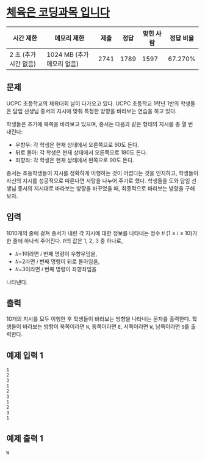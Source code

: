 # [체육은 코딩과목 입니다](https://www.acmicpc.net/problem/28295)

| 시간 제한 | 메모리 제한 | 제출 | 정답 | 맞힌 사람 | 정답 비율 |
| --- | --- | --- | --- | --- | --- |
| 2 초 (추가 시간 없음) | 1024 MB (추가 메모리 없음) | 2741 | 1789 | 1597 | 67.270% |

## 문제

UCPC 초등학교의 체육대회 날이 다가오고 있다. UCPC 초등학교 1학년 1반의 학생들은 담임 선생님 종서의 지시에 맞춰 특정한 방향을 바라보는 연습을 하고 있다.

학생들은 초기에 북쪽을 바라보고 있으며, 종서는 다음과 같은 형태의 지시를 총 열 번 내린다:

- 우향우: 각 학생은 현재 상태에서 오른쪽으로 90도 돈다.
- 뒤로 돌아: 각 학생은 현재 상태에서 오른쪽으로 180도 돈다.
- 좌향좌: 각 학생은 현재 상태에서 왼쪽으로 90도 돈다.

종서는 초등학생들이 지시를 정확하게 이행하는 것이 어렵다는 것을 인지하고, 학생들이 자신의 지시를 성공적으로 따른다면 사탕을 나누어 주기로 했다. 학생들을 도와 담임 선생님 종서의 지시대로 바라보는 방향을 바꾸었을 때, 최종적으로 바라보는 방향을 구해보자.

## 입력

10$10$개의 줄에 걸쳐 종서가 내린 각 지시에 대한 정보를 나타내는 정수 𝑡𝑖 (1 ≤ 𝑖 ≤ 10)가 한 줄에 하나씩 주어진다. 𝑡𝑖의 값은 1, 2, 3 중 하나로,

- 𝑡𝑖=1이라면 𝑖 번째 명령이 우향우임을,
- 𝑡𝑖=2라면 𝑖 번째 명령이 뒤로 돌아임을,
- 𝑡𝑖=3이라면 𝑖 번째 명령이 좌향좌임을

나타낸다.

## 출력

10개의 지시를 모두 이행한 후 학생들이 바라보는 방향을 나타내는 문자를 출력한다. 학생들이 바라보는 방향이 북쪽이라면 `N`, 동쪽이라면 `E`, 서쪽이라면 `W`, 남쪽이라면 `S`를 출력한다.

## 예제 입력 1

```
1
2
3
1
2
3
1
2
3
1

```

## 예제 출력 1

```
W
```
